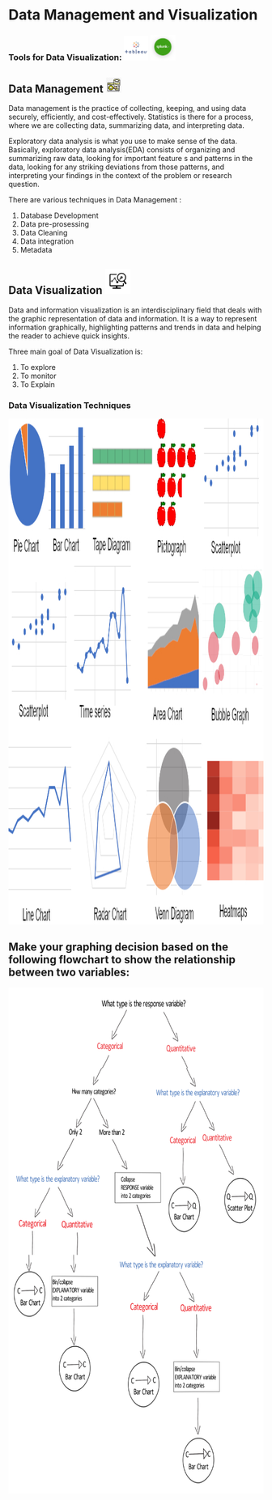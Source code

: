 <h1>
  Data Management and Visualization
</h1>
<h3> Tools for Data Visualization:
    <img src="https://github.com/velvet0thunder/Images/blob/main/icon-tableau.png" width="48" height="48"/>
    <img src="https://github.com/velvet0thunder/Images/blob/main/Splunk_Icon.png" width="50" height="50"/>
</h3>

<h2>
  Data Management <img src="https://github.com/velvet0thunder/Images/blob/main/Data%20management.jpg" alt="Data" width="30" height="30"/> 
</h2>

  <p>
  Data management is the practice of collecting, keeping, and using data securely, efficiently, and cost-effectively.
  Statistics is there for a process, where we are collecting data, summarizing data, and interpreting data.
  
  Exploratory data analysis is what you use to make sense of the data.
  Basically, exploratory data analysis(EDA) consists of organizing and summarizing raw data, looking for important feature  s and patterns in the data, looking for any     striking deviations from those patterns, and interpreting your findings in the context of the problem or research question.

  There are various techniques in Data Management : 
  1) Database Development
  2) Data pre-prosessing
  3) Data Cleaning
  4) Data integration
  5) Metadata
  </p> 


<h2>
  Data Visualization <img src="https://github.com/velvet0thunder/Images/blob/main/Data%20visualization.png" alt="Data" width="50" height="50"/>
</h2>

  <p>
  Data and information visualization is an interdisciplinary field that deals with the graphic representation of data and information.
  It is a way to represent information graphically, highlighting patterns and trends in data and helping the reader to achieve quick insights.
  
  Three main goal of Data Visualization is:
  1) To explore
  2) To monitor
  3) To Explain
  </p>

<h3> Data Visualization Techniques </h3>
  <p> <img src="https://github.com/velvet0thunder/Images/blob/main/Data%20visualization%20techniques.jpg" alt="Techniques" width="800" height="1000"/>
  
  
  <h2> Make your graphing decision based on the following flowchart to show the relationship between two variables: </h2>
  <p> <img src="https://github.com/velvet0thunder/Images/blob/main/Graphing%20decisions%20Flowchart.png" alt="Graphing_decisions" width="1000" height="1000" />
  </p>
  
